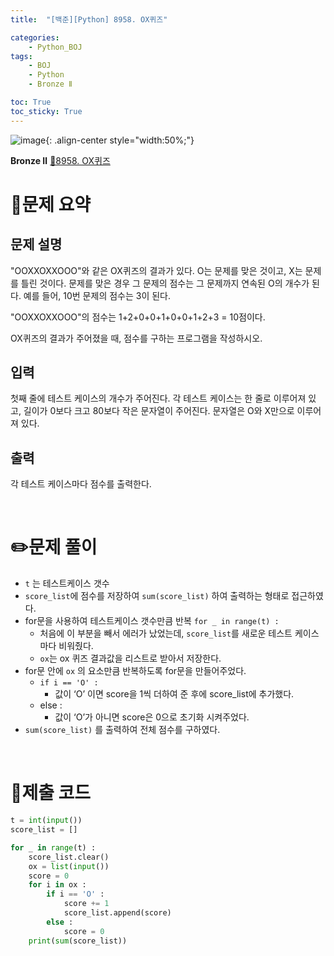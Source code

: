```yaml
---
title:  "[백준][Python] 8958. OX퀴즈" 

categories: 
    - Python_BOJ
tags: 
    - BOJ
    - Python
    - Bronze Ⅱ

toc: True
toc_sticky: True
---
```

![image](https://github.com/user-attachments/assets/32319fe8-99e9-4031-b5d1-9f1909b510dc){: .align-center style="width:50%;"}

**Bronze Ⅱ** 
[🔗8958. OX퀴즈](https://www.acmicpc.net/problem/8958)

<h1>📝문제 요약</h1>

<h2>문제 설명</h2> 

"OOXXOXXOOO"와 같은 OX퀴즈의 결과가 있다. O는 문제를 맞은 것이고, X는 문제를 틀린 것이다. 문제를 맞은 경우 그 문제의 점수는 그 문제까지 연속된 O의 개수가 된다. 예를 들어, 10번 문제의 점수는 3이 된다.

"OOXXOXXOOO"의 점수는 1+2+0+0+1+0+0+1+2+3 = 10점이다.

OX퀴즈의 결과가 주어졌을 때, 점수를 구하는 프로그램을 작성하시오.

<h2>입력</h2>

첫째 줄에 테스트 케이스의 개수가 주어진다. 각 테스트 케이스는 한 줄로 이루어져 있고, 길이가 0보다 크고 80보다 작은 문자열이 주어진다. 문자열은 O와 X만으로 이루어져 있다.

<h2>출력</h2>

각 테스트 케이스마다 점수를 출력한다.

<br>

<h1>✏️문제 풀이</h1>

- `t` 는 테스트케이스 갯수
- `score_list`에 점수를 저장하여 `sum(score_list)` 하여 출력하는 형태로 접근하였다.
- for문을 사용하여 테스트케이스 갯수만큼 반복 `for _ in range(t) :`
    - 처음에 이 부분을 빼서 에러가 났었는데, `score_list`를 새로운 테스트 케이스마다 비워줬다.
    - `ox`는 ox 퀴즈 결과값을 리스트로 받아서 저장한다.
- for문 안에 `ox` 의 요소만큼 반복하도록 for문을 만들어주었다.
    - `if i == 'O' :`
        - 값이 ‘O’ 이면 score을 1씩 더하여 준 후에 score_list에 추가했다.
    - else :
        - 값이 ‘O’가 아니면 score은 0으로 초기화 시켜주었다.
- `sum(score_list)` 를 출력하여 전체 점수를 구하였다.


<br>

<h1>💯제출 코드</h1>

```python
t = int(input())
score_list = []

for _ in range(t) :
    score_list.clear()
    ox = list(input())
    score = 0
    for i in ox :
        if i == 'O' :
            score += 1
            score_list.append(score)
        else :
            score = 0
    print(sum(score_list))
```
